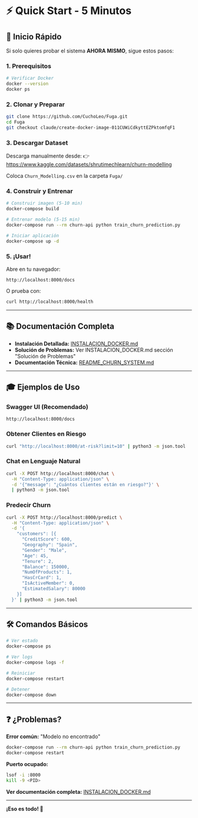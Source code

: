 # ⚡ Quick Start - 5 Minutos

## 🎯 Inicio Rápido

Si solo quieres probar el sistema **AHORA MISMO**, sigue estos pasos:

### **1. Prerequisitos**
```bash
# Verificar Docker
docker --version
docker ps
```

### **2. Clonar y Preparar**
```bash
git clone https://github.com/CuchoLeo/Fuga.git
cd Fuga
git checkout claude/create-docker-image-011CUWiCdkyttEZPktomfqF1
```

### **3. Descargar Dataset**
Descarga manualmente desde:
👉 https://www.kaggle.com/datasets/shrutimechlearn/churn-modelling

Coloca `Churn_Modelling.csv` en la carpeta `Fuga/`

### **4. Construir y Entrenar**
```bash
# Construir imagen (5-10 min)
docker-compose build

# Entrenar modelo (5-15 min)
docker-compose run --rm churn-api python train_churn_prediction.py

# Iniciar aplicación
docker-compose up -d
```

### **5. ¡Usar!**

Abre en tu navegador:
```
http://localhost:8000/docs
```

O prueba con:
```bash
curl http://localhost:8000/health
```

---

## 📚 Documentación Completa

- **Instalación Detallada:** [INSTALACION_DOCKER.md](INSTALACION_DOCKER.md)
- **Solución de Problemas:** Ver INSTALACION_DOCKER.md sección "Solución de Problemas"
- **Documentación Técnica:** [README_CHURN_SYSTEM.md](README_CHURN_SYSTEM.md)

---

## 🎓 Ejemplos de Uso

### **Swagger UI (Recomendado)**
```
http://localhost:8000/docs
```

### **Obtener Clientes en Riesgo**
```bash
curl "http://localhost:8000/at-risk?limit=10" | python3 -m json.tool
```

### **Chat en Lenguaje Natural**
```bash
curl -X POST http://localhost:8000/chat \
  -H "Content-Type: application/json" \
  -d '{"message": "¿Cuántos clientes están en riesgo?"}' \
  | python3 -m json.tool
```

### **Predecir Churn**
```bash
curl -X POST http://localhost:8000/predict \
  -H "Content-Type: application/json" \
  -d '{
    "customers": [{
      "CreditScore": 600,
      "Geography": "Spain",
      "Gender": "Male",
      "Age": 45,
      "Tenure": 2,
      "Balance": 150000,
      "NumOfProducts": 1,
      "HasCrCard": 1,
      "IsActiveMember": 0,
      "EstimatedSalary": 80000
    }]
  }' | python3 -m json.tool
```

---

## 🛠️ Comandos Básicos

```bash
# Ver estado
docker-compose ps

# Ver logs
docker-compose logs -f

# Reiniciar
docker-compose restart

# Detener
docker-compose down
```

---

## ❓ ¿Problemas?

**Error común:** "Modelo no encontrado"
```bash
docker-compose run --rm churn-api python train_churn_prediction.py
docker-compose restart
```

**Puerto ocupado:**
```bash
lsof -i :8000
kill -9 <PID>
```

**Ver documentación completa:** [INSTALACION_DOCKER.md](INSTALACION_DOCKER.md)

---

**¡Eso es todo! 🚀**
